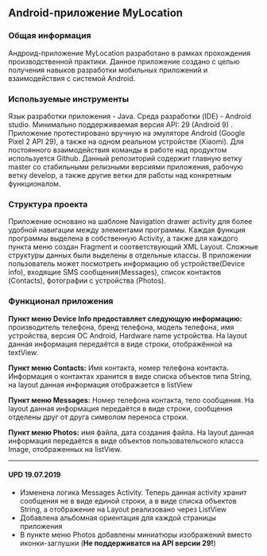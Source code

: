 ## Android-приложение MyLocation

### Общая информация 
Андроид-приложение MyLocation разработано в рамках прохождения производственной практики. 
Данное приложение создано с целью получения навыков разработки мобильных приложений и  взаимодействия 
с системой Android. 

### Используемые инструменты
Язык разработки приложения - Java. Среда разработки (IDE) - Android studio. 
Минимально поддерживаемая версия API: 29 (Android 9) . 
Приложение протестировано вручную на эмуляторе Android (Google Pixel 2 API 29), а также на одном реальном устройстве (Xiaomi). 
Для постоянного взаимодействия команды в работе над продуктом используется Github. Данный репозиторий содержит главную ветку master со стабильными релизными версиями приложения, 
рабочую ветку develop, а также другие ветки для работы над конкретным функционалом. 

### Структура проекта 
Приложение основано на шаблоне Navigation drawer activity для более удобной навигации между элементами программы. 
Каждая функция программы выделена в собственную Activity, а также для каждого пункта меню создан Fragment и соответствующий XML Layout. 
Сложные структуры данных были выделены в отдельные классы. В приложении пользователь может посмотреть информацию об устройстве(Device info), входящие SMS сообщения(Messages), 
список контактов (Contacts), фотографии с устройства (Photos). 

### Функционал приложения 
**Пункт меню Device Info предоставляет следующую информацию:** производитель телефона, бренд телефона, модель телефона, 
имя устройства, версия ОС Android, Hardware name устройства. На layout данная информация передаётся в виде строки, 
отображённой на textView. 

**Пункт меню Contacts:** Имя контакта, номер телефона контакта. Информация о контактах хранится в виде списка объектов типа String, 
на layout данная информация отображается в listView

**Пункт меню Messages:** Номер телефона контакта, тело сообщения. На layout данная информация передаётся в виде строки, 
сообщения отделены друг от друга символом переноса строки. 

**Пункт меню Photos:** имя файла, дата создания файла. На layout данная информация передаётся в виде объектов пользовательского класса Image, 
отображенных на listView. 

____

#### UPD 19.07.2019

* Изменена логика Messages Activity. Теперь данная activity хранит сообщения не в виде единой строки, а в виде списка объектов String, а отображение на Layout реализовано через ListView 
* Добавлена альбомная ориентация для каждой страницы приложения 
* В пункте меню Photos добавлены миниатюры изображений вместо иконки-заглушки (**Не поддерживатся на API версии 29!**)
